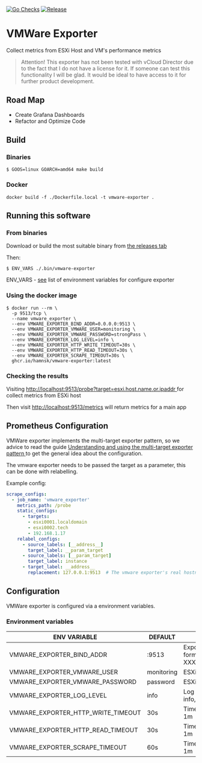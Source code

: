 [![Go Checks](https://github.com/hamnsk/vmware-exporter/actions/workflows/go_checks.yml/badge.svg?branch=main)](https://github.com/hamnsk/vmware-exporter/actions/workflows/go_checks.yml)
[![Release](https://github.com/hamnsk/vmware-exporter/actions/workflows/release.yml/badge.svg)](https://github.com/hamnsk/vmware-exporter/actions/workflows/release.yml)

# VMWare Exporter 
Collect metrics from ESXi Host and VM's performance metrics

> Attention!
> This exporter has not been tested with vCloud Director due to the fact that I do not have a license for it.
> If someone can test this functionality I will be glad. 
> It would be ideal to have access to it for further product development.

## Road Map

* Create Grafana Dashboards
* Refactor and Optimize Code

## Build

### Binaries

```shell
$ GOOS=linux GOARCH=amd64 make build
```

### Docker
```shell
docker build -f ./Dockerfile.local -t vmware-exporter .
```

## Running this software

### From binaries
Download or build the most suitable binary from [the releases tab](https://github.com/hamnsk/vmware-exporter/releases)

Then:

```shell
$ ENV_VARS ./.bin/vmware-exporter
```
ENV_VARS - [see](#configuration) list of environment variables for configure exporter

### Using the docker image

```shell
$ docker run --rm \
  -p 9513/tcp \
  --name vmware_exporter \
  --env VMWARE_EXPORTER_BIND_ADDR=0.0.0.0:9513 \
  --env VMWARE_EXPORTER_VMWARE_USER=monitoring \
  --env VMWARE_EXPORTER_VMWARE_PASSWORD=strongPass \
  --env VMWARE_EXPORTER_LOG_LEVEL=info \
  --env VMWARE_EXPORTER_HTTP_WRITE_TIMEOUT=30s \
  --env VMWARE_EXPORTER_HTTP_READ_TIMEOUT=30s \
  --env VMWARE_EXPORTER_SCRAPE_TIMEOUT=30s \
  ghcr.io/hamnsk/vmware-exporter:latest
```


### Checking the results
Visiting [http://localhost:9513/probe?target=esxi.host.name.or.ipaddr
](http://localhost:9513/probe?target=esxi.host.name.or.ipaddr)
for collect metrics from ESXi host

Then visit [http://localhost:9513/metrics](http://localhost:9513/metrics)
will return metrics for a main app

## Prometheus Configuration

VMWare exporter implements the multi-target exporter pattern, so we advice
to read the guide [Understanding and using the multi-target exporter pattern
](https://prometheus.io/docs/guides/multi-target-exporter/) to get the general
idea about the configuration.

The vmware exporter needs to be passed the target as a parameter, this can be
done with relabelling.

Example config:

```yaml
scrape_configs:
  - job_name: 'vmware_exporter'
    metrics_path: /probe
    static_configs:
      - targets:
        - esxi0001.localdomain
        - esxi0002.tech
        - 192.168.1.17
    relabel_configs:
      - source_labels: [__address__]
        target_label: __param_target
      - source_labels: [__param_target]
        target_label: instance
      - target_label: __address__
        replacement: 127.0.0.1:9513  # The vmware exporter's real hostname:port.
```

## Configuration

VMWare exporter is configured via a environment variables.

### Environment variables
| ENV VARIABLE                       | DEFAULT    | DESCRIPTION                                       |
|------------------------------------|------------|---------------------------------------------------|
| VMWARE_EXPORTER_BIND_ADDR          | :9513      | Exporter bind address in format XXX.XXX.XXX.XXX:PORT |
| VMWARE_EXPORTER_VMWARE_USER        | monitoring | ESXi user name                                    |         
| VMWARE_EXPORTER_VMWARE_PASSWORD    | password   | ESXi user password                                | 
| VMWARE_EXPORTER_LOG_LEVEL          | info       | Log level e.g. in info,warn,error,debug           |
| VMWARE_EXPORTER_HTTP_WRITE_TIMEOUT | 30s        | Time duration e.g. 30s or 1m | 
| VMWARE_EXPORTER_HTTP_READ_TIMEOUT  | 30s        | Time duration e.g. 30s or 1m |  
| VMWARE_EXPORTER_SCRAPE_TIMEOUT     | 60s        | Time duration e.g. 30s or 1m |  


